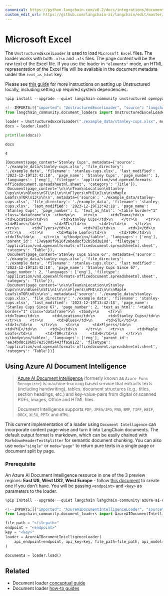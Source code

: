 ```yaml
---
canonical: https://python.langchain.com/v0.2/docs/integrations/document_loaders/microsoft_excel/
custom_edit_url: https://github.com/langchain-ai/langchain/edit/master/docs/docs/integrations/document_loaders/microsoft_excel.ipynb
---
```


# Microsoft Excel

The `UnstructuredExcelLoader` is used to load `Microsoft Excel` files. The loader works with both `.xlsx` and `.xls` files. The page content will be the raw text of the Excel file. If you use the loader in `"elements"` mode, an HTML representation of the Excel file will be available in the document metadata under the `text_as_html` key.

Please see [this guide](/docs/integrations/providers/unstructured/) for more instructions on setting up Unstructured locally, including setting up required system dependencies.

```python
%pip install --upgrade --quiet langchain-community unstructured openpyxl
```

```python
<!--IMPORTS:[{"imported": "UnstructuredExcelLoader", "source": "langchain_community.document_loaders", "docs": "https://api.python.langchain.com/en/latest/document_loaders/langchain_community.document_loaders.excel.UnstructuredExcelLoader.html", "title": "Microsoft Excel"}]-->
from langchain_community.document_loaders import UnstructuredExcelLoader

loader = UnstructuredExcelLoader("./example_data/stanley-cups.xlsx", mode="elements")
docs = loader.load()

print(len(docs))

docs
```
```output
4
```

```output
[Document(page_content='Stanley Cups', metadata={'source': './example_data/stanley-cups.xlsx', 'file_directory': './example_data', 'filename': 'stanley-cups.xlsx', 'last_modified': '2023-12-19T13:42:18', 'page_name': 'Stanley Cups', 'page_number': 1, 'languages': ['eng'], 'filetype': 'application/vnd.openxmlformats-officedocument.spreadsheetml.sheet', 'category': 'Title'}),
 Document(page_content='\n\n\nTeam\nLocation\nStanley Cups\n\n\nBlues\nSTL\n1\n\n\nFlyers\nPHI\n2\n\n\nMaple Leafs\nTOR\n13\n\n\n', metadata={'source': './example_data/stanley-cups.xlsx', 'file_directory': './example_data', 'filename': 'stanley-cups.xlsx', 'last_modified': '2023-12-19T13:42:18', 'page_name': 'Stanley Cups', 'page_number': 1, 'text_as_html': '<table border="1" class="dataframe">\n  <tbody>\n    <tr>\n      <td>Team</td>\n      <td>Location</td>\n      <td>Stanley Cups</td>\n    </tr>\n    <tr>\n      <td>Blues</td>\n      <td>STL</td>\n      <td>1</td>\n    </tr>\n    <tr>\n      <td>Flyers</td>\n      <td>PHI</td>\n      <td>2</td>\n    </tr>\n    <tr>\n      <td>Maple Leafs</td>\n      <td>TOR</td>\n      <td>13</td>\n    </tr>\n  </tbody>\n</table>', 'languages': ['eng'], 'parent_id': '17e9a90f9616f2abed8cf32b5bd3810d', 'filetype': 'application/vnd.openxmlformats-officedocument.spreadsheetml.sheet', 'category': 'Table'}),
 Document(page_content='Stanley Cups Since 67', metadata={'source': './example_data/stanley-cups.xlsx', 'file_directory': './example_data', 'filename': 'stanley-cups.xlsx', 'last_modified': '2023-12-19T13:42:18', 'page_name': 'Stanley Cups Since 67', 'page_number': 2, 'languages': ['eng'], 'filetype': 'application/vnd.openxmlformats-officedocument.spreadsheetml.sheet', 'category': 'Title'}),
 Document(page_content='\n\n\nTeam\nLocation\nStanley Cups\n\n\nBlues\nSTL\n1\n\n\nFlyers\nPHI\n2\n\n\nMaple Leafs\nTOR\n0\n\n\n', metadata={'source': './example_data/stanley-cups.xlsx', 'file_directory': './example_data', 'filename': 'stanley-cups.xlsx', 'last_modified': '2023-12-19T13:42:18', 'page_name': 'Stanley Cups Since 67', 'page_number': 2, 'text_as_html': '<table border="1" class="dataframe">\n  <tbody>\n    <tr>\n      <td>Team</td>\n      <td>Location</td>\n      <td>Stanley Cups</td>\n    </tr>\n    <tr>\n      <td>Blues</td>\n      <td>STL</td>\n      <td>1</td>\n    </tr>\n    <tr>\n      <td>Flyers</td>\n      <td>PHI</td>\n      <td>2</td>\n    </tr>\n    <tr>\n      <td>Maple Leafs</td>\n      <td>TOR</td>\n      <td>0</td>\n    </tr>\n  </tbody>\n</table>', 'languages': ['eng'], 'parent_id': 'ee34bd8c186b57e3530d5443ffa58122', 'filetype': 'application/vnd.openxmlformats-officedocument.spreadsheetml.sheet', 'category': 'Table'})]
```

## Using Azure AI Document Intelligence

> [Azure AI Document Intelligence](https://aka.ms/doc-intelligence) (formerly known as `Azure Form Recognizer`) is machine-learning
based service that extracts texts (including handwriting), tables, document structures (e.g., titles, section headings, etc.) and key-value-pairs from
digital or scanned PDFs, images, Office and HTML files.
> 
> Document Intelligence supports `PDF`, `JPEG/JPG`, `PNG`, `BMP`, `TIFF`, `HEIF`, `DOCX`, `XLSX`, `PPTX` and `HTML`.

This current implementation of a loader using `Document Intelligence` can incorporate content page-wise and turn it into LangChain documents. The default output format is markdown, which can be easily chained with `MarkdownHeaderTextSplitter` for semantic document chunking. You can also use `mode="single"` or `mode="page"` to return pure texts in a single page or document split by page.

### Prerequisite

An Azure AI Document Intelligence resource in one of the 3 preview regions: **East US**, **West US2**, **West Europe** - follow [this document](https://learn.microsoft.com/azure/ai-services/document-intelligence/create-document-intelligence-resource?view=doc-intel-4.0.0) to create one if you don't have. You will be passing `<endpoint>` and `<key>` as parameters to the loader.

```python
%pip install --upgrade --quiet langchain langchain-community azure-ai-documentintelligence
```

```python
<!--IMPORTS:[{"imported": "AzureAIDocumentIntelligenceLoader", "source": "langchain_community.document_loaders", "docs": "https://api.python.langchain.com/en/latest/document_loaders/langchain_community.document_loaders.doc_intelligence.AzureAIDocumentIntelligenceLoader.html", "title": "Microsoft Excel"}]-->
from langchain_community.document_loaders import AzureAIDocumentIntelligenceLoader

file_path = "<filepath>"
endpoint = "<endpoint>"
key = "<key>"
loader = AzureAIDocumentIntelligenceLoader(
    api_endpoint=endpoint, api_key=key, file_path=file_path, api_model="prebuilt-layout"
)

documents = loader.load()
```

## Related

- Document loader [conceptual guide](/docs/concepts/#document-loaders)
- Document loader [how-to guides](/docs/how_to/#document-loaders)